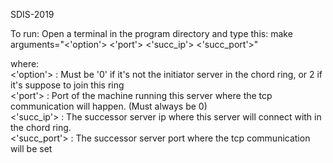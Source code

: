 SDIS-2019

To run: Open a terminal in the program directory and type this: make arguments="<'option'> <'port'> <'succ_ip'> <'succ_port'>"

where:
<br>
<'option'> : 
    Must be '0' if it's not the initiator server in the chord ring, or 2 if it's suppose to join this ring
<br>
<'port'> : 
    Port of the machine running this server where the tcp communication will happen. (Must always be 0)
<br>
<'succ_ip'> : 
    The successor server ip where this server will connect with in the chord ring.
<br>
<'succ_port'> : 
    The successor server port where the tcp communication will be set

